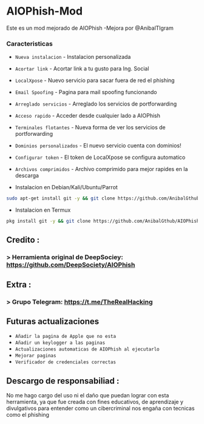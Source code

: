 # AIOPhish-Mod
Este es un mod mejorado de AIOPhish -Mejora por @AnibalTlgram

### Caracteristicas
- ```Nueva instalacion```    - Instalacion personalizada
- ```Acortar link```   - Acortar link a tu gusto para Ing. Social
- ```LocalXpose``` - Nuevo servicio para sacar fuera de red el phishing
- ```Email Spoofing``` - Pagina para mail spoofing funcionando
- ```Arreglado servicios``` - Arreglado los servicios de  portforwarding
- ```Acceso rapido``` - Acceder desde cualquier lado a AIOPhish
- ```Terminales flotantes``` - Nueva forma de ver los servicios de portforwarding
- ```Dominios personalizados``` - El nuevo servicio cuenta con dominios!
- ```Configurar token``` - El token de LocalXpose se configura automatico
- ```Archivos comprimidos``` - Archivo comprimido para mejor rapides en la descarga

- Instalacion en Debian/Kali/Ubuntu/Parrot
```bash
sudo apt-get install git -y && git clone https://github.com/AnibalGthub/AIOPhish-Mod.git && cd AIOPhish-Mod && sudo bash install.sh
```

- Instalacion en Termux
```bash
pkg install git -y && git clone https://github.com/AnibalGthub/AIOPhish-Mod.git && cd AIOPhish-Mod && bash termux-install.sh
```

## Credito :
###  > Herramienta original de DeepSociey: https://github.com/DeepSociety/AIOPhish

## Extra :
###  > Grupo Telegram: https://t.me/TheRealHacking

## Futuras actualizaciones
* `Añadir la pagina de Apple que no esta`
* `Añadir un keylogger a las paginas`
* `Actualizaciones automaticas de AIOPhish al ejecutarlo`
* `Mejorar paginas`
* `Verificador de credenciales correctas`


## Descargo de responsabiliad :
No me hago cargo del uso ni el daño que puedan lograr con esta herramienta, ya que fue creada con fines educativos, de aprendizaje y divulgativos para entender como un cibercriminal nos engaña con tecnicas como el phishing
